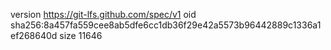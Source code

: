 version https://git-lfs.github.com/spec/v1
oid sha256:8a457fa559cee8ab5dfe6cc1db36f29e42a5573b96442889c1336a1ef268640d
size 11646

